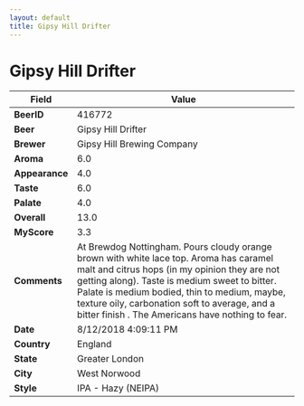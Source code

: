 ```yaml
---
layout: default
title: Gipsy Hill Drifter
---
```


# Gipsy Hill Drifter

| Field         | Value     |
|---------------|-----------|
| **BeerID** | 416772 |
| **Beer** | Gipsy Hill Drifter |
| **Brewer** | Gipsy Hill Brewing Company |
| **Aroma** | 6.0 |
| **Appearance** | 4.0 |
| **Taste** | 6.0 |
| **Palate** | 4.0 |
| **Overall** | 13.0 |
| **MyScore** | 3.3 |
| **Comments** | At Brewdog Nottingham. Pours cloudy orange brown with white lace top. Aroma has caramel malt and citrus hops &#40;in my opinion they are not getting along&#41;. Taste is medium sweet to bitter. Palate is medium bodied, thin to medium, maybe, texture oily, carbonation soft to average, and a bitter finish . The Americans have nothing to fear. |
| **Date** | 8/12/2018 4:09:11 PM |
| **Country** | England |
| **State** | Greater London |
| **City** | West Norwood |
| **Style** | IPA - Hazy (NEIPA) |
